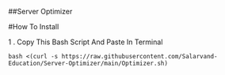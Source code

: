 ##Server Optimizer

#How To Install

1 . Copy This Bash Script And Paste In Terminal

```
bash <(curl -s https://raw.githubusercontent.com/Salarvand-Education/Server-Optimizer/main/Optimizer.sh)
```

